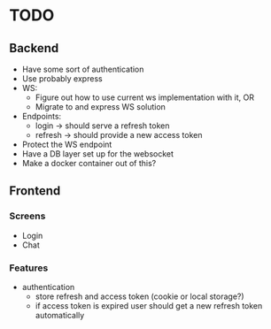 # TODO

## Backend

- Have some sort of authentication
- Use probably express
- WS:
  - Figure out how to use current ws implementation with it, OR
  - Migrate to and express WS solution
- Endpoints:
  - login -> should serve a refresh token
  - refresh -> should provide a new access token
- Protect the WS endpoint
- Have a DB layer set up for the websocket
- Make a docker container out of this?

## Frontend

### Screens

- Login
- Chat

### Features

- authentication
  - store refresh and access token (cookie or local storage?)
  - if access token is expired user should get a new refresh token automatically

